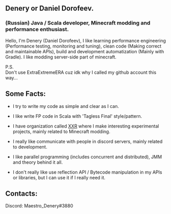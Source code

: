 ## Denery or Daniel Dorofeev.
### (Russian) Java / Scala developer, Minecraft modding and performance enthusiast.

Hello, I'm Denery (Daniel Dorofeev), I like learning performance engineering (Performance testing, monitoring and tuning), clean code (Making correct and maintainable APIs), build and development automatization (Mainly with Gradle). I like modding server-side part of minecraft.

P.S. \
Don't use ExtraExtremeERA cuz idk why I called my github account this way...

Some Facts:
------
* I try to write my code as simple and clear as I can.

* I like write FP code in Scala with 'Tagless Final' style/pattern.

* I have organization called [XXR](https://github.com/xxr-mc) where I make interesting experimental projects,
mainly related to Minecraft modding.

* I really like communicate with people in discord servers, mainly related to development.

* I like parallel programming (includes concurrent and distributed), JMM and theory behind it all.

* I don't really like use reflection API / Bytecode manipulation in my APIs or libraries, but I can use it if I really need it.

Contacts:
------
Discord: Maestro_Denery#3880
